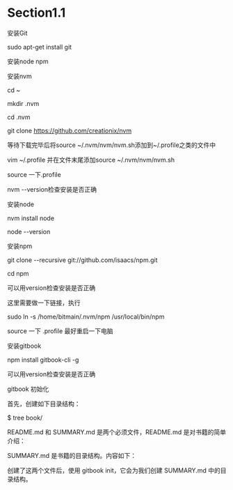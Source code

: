 # Section1.1

安装Git

sudo apt-get install git

安装node npm

安装nvm

cd ~

mkdir .nvm

cd .nvm

git clone https://github.com/creationix/nvm

等待下载完毕后将source ~/.nvm/nvm/nvm.sh添加到~/.profile之类的文件中

vim ~/.profile 并在文件末尾添加source ~/.nvm/nvm/nvm.sh

source 一下.profile

nvm --version检查安装是否正确

安装node

nvm install node

node --version

安装npm

git clone --recursive git://github.com/isaacs/npm.git

cd npm

可以用version检查安装是否正确

这里需要做一下链接，执行

sudo ln -s /home/bitmain/.nvm/npm /usr/local/bin/npm

source 一下 .profile
最好重启一下电脑

安装gitbook

npm install gitbook-cli -g

可以用version检查安装是否正确

gitbook 初始化

首先，创建如下目录结构：

$ tree book/


README.md 和 SUMMARY.md 是两个必须文件，README.md 是对书籍的简单介绍：

SUMMARY.md 是书籍的目录结构。内容如下：

创建了这两个文件后，使用 gitbook init，它会为我们创建 SUMMARY.md 中的目录结构。

